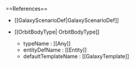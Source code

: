 ==References==
 * [[GalaxyScenarioDef|GalaxyScenarioDef]]

 * [[OrbitBodyType| OrbitBodyType]]
   * typeName : [[Any]]
   * entityDefName : [[Entity]]
   * defaultTemplateName : [[GalaxyTemplate]]

